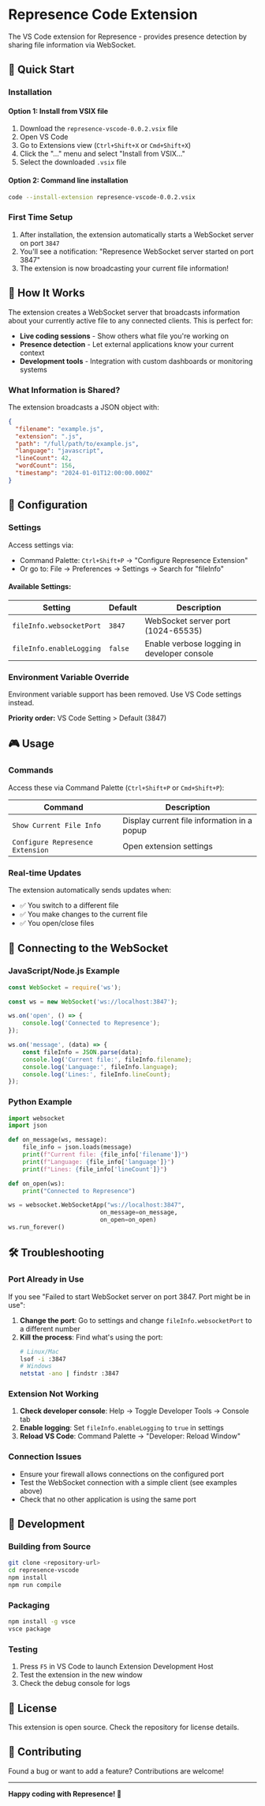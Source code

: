 # Represence Code Extension

The VS Code extension for Represence - provides presence detection by sharing file information via WebSocket.

## 🚀 Quick Start

### Installation

#### Option 1: Install from VSIX file
1. Download the `represence-vscode-0.0.2.vsix` file
2. Open VS Code
3. Go to Extensions view (`Ctrl+Shift+X` or `Cmd+Shift+X`)
4. Click the "..." menu and select "Install from VSIX..."
5. Select the downloaded `.vsix` file

#### Option 2: Command line installation
```bash
code --install-extension represence-vscode-0.0.2.vsix
```

### First Time Setup
1. After installation, the extension automatically starts a WebSocket server on port `3847`
2. You'll see a notification: "Represence WebSocket server started on port 3847"
3. The extension is now broadcasting your current file information!

## 📡 How It Works

The extension creates a WebSocket server that broadcasts information about your currently active file to any connected clients. This is perfect for:
- **Live coding sessions** - Show others what file you're working on
- **Presence detection** - Let external applications know your current context
- **Development tools** - Integration with custom dashboards or monitoring systems

### What Information is Shared?

The extension broadcasts a JSON object with:
```json
{
  "filename": "example.js",
  "extension": ".js", 
  "path": "/full/path/to/example.js",
  "language": "javascript",
  "lineCount": 42,
  "wordCount": 156,
  "timestamp": "2024-01-01T12:00:00.000Z"
}
```

## 🔧 Configuration

### Settings

Access settings via:
- Command Palette: `Ctrl+Shift+P` → "Configure Represence Extension"
- Or go to: File → Preferences → Settings → Search for "fileInfo"

#### Available Settings:

| Setting | Default | Description |
|---------|---------|-------------|
| `fileInfo.websocketPort` | `3847` | WebSocket server port (1024-65535) |
| `fileInfo.enableLogging` | `false` | Enable verbose logging in developer console |

### Environment Variable Override

Environment variable support has been removed. Use VS Code settings instead.

**Priority order:** VS Code Setting > Default (3847)

## 🎮 Usage

### Commands

Access these via Command Palette (`Ctrl+Shift+P` or `Cmd+Shift+P`):

| Command | Description |
|---------|-------------|
| `Show Current File Info` | Display current file information in a popup |
| `Configure Represence Extension` | Open extension settings |

### Real-time Updates

The extension automatically sends updates when:
- ✅ You switch to a different file
- ✅ You make changes to the current file
- ✅ You open/close files

## 🔌 Connecting to the WebSocket

### JavaScript/Node.js Example
```javascript
const WebSocket = require('ws');

const ws = new WebSocket('ws://localhost:3847');

ws.on('open', () => {
    console.log('Connected to Represence');
});

ws.on('message', (data) => {
    const fileInfo = JSON.parse(data);
    console.log('Current file:', fileInfo.filename);
    console.log('Language:', fileInfo.language);
    console.log('Lines:', fileInfo.lineCount);
});
```

### Python Example
```python
import websocket
import json

def on_message(ws, message):
    file_info = json.loads(message)
    print(f"Current file: {file_info['filename']}")
    print(f"Language: {file_info['language']}")
    print(f"Lines: {file_info['lineCount']}")

def on_open(ws):
    print("Connected to Represence")

ws = websocket.WebSocketApp("ws://localhost:3847",
                          on_message=on_message,
                          on_open=on_open)
ws.run_forever()
```

## 🛠️ Troubleshooting

### Port Already in Use
If you see "Failed to start WebSocket server on port 3847. Port might be in use":

1. **Change the port**: Go to settings and change `fileInfo.websocketPort` to a different number
2. **Kill the process**: Find what's using the port:
   ```bash
   # Linux/Mac
   lsof -i :3847
   # Windows
   netstat -ano | findstr :3847
   ```

### Extension Not Working
1. **Check developer console**: Help → Toggle Developer Tools → Console tab
2. **Enable logging**: Set `fileInfo.enableLogging` to `true` in settings
3. **Reload VS Code**: Command Palette → "Developer: Reload Window"

### Connection Issues
- Ensure your firewall allows connections on the configured port
- Test the WebSocket connection with a simple client (see examples above)
- Check that no other application is using the same port

## 🔄 Development

### Building from Source
```bash
git clone <repository-url>
cd represence-vscode
npm install
npm run compile
```

### Packaging
```bash
npm install -g vsce
vsce package
```

### Testing
1. Press `F5` in VS Code to launch Extension Development Host
2. Test the extension in the new window
3. Check the debug console for logs

## 📄 License

This extension is open source. Check the repository for license details.

## 🤝 Contributing

Found a bug or want to add a feature? Contributions are welcome!

---

**Happy coding with Represence! 🎉**
